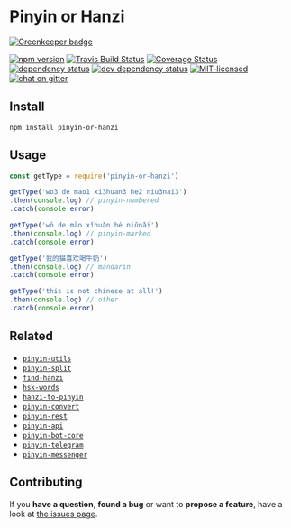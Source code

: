 # Pinyin or Hanzi

[![Greenkeeper badge](https://badges.greenkeeper.io/pepebecker/pinyin-or-hanzi.svg)](https://greenkeeper.io/)

[![npm version](https://img.shields.io/npm/v/pinyin-or-hanzi.svg)](https://www.npmjs.com/package/pinyin-or-hanzi)
[![Travis Build Status](https://travis-ci.org/pepebecker/pinyin-or-hanzi.svg)](https://travis-ci.org/pepebecker/pinyin-or-hanzi)
[![Coverage Status](https://coveralls.io/repos/github/pepebecker/pinyin-or-hanzi/badge.svg)](https://coveralls.io/github/pepebecker/pinyin-or-hanzi)
[![dependency status](https://img.shields.io/david/pepebecker/pinyin-or-hanzi.svg)](https://david-dm.org/pepebecker/pinyin-or-hanzi)
[![dev dependency status](https://img.shields.io/david/dev/pepebecker/pinyin-or-hanzi.svg)](https://david-dm.org/pepebecker/pinyin-or-hanzi#info=devDependencies)
[![MIT-licensed](https://img.shields.io/github/license/pepebecker/pinyin-or-hanzi.svg)](https://opensource.org/licenses/MIT)
[![chat on gitter](https://badges.gitter.im/pepebecker.svg)](https://gitter.im/pepebecker)

## Install

```shell
npm install pinyin-or-hanzi
```

## Usage

```js
const getType = require('pinyin-or-hanzi')

getType('wo3 de mao1 xi3huan3 he2 niu3nai3')
.then(console.log) // pinyin-numbered
.catch(console.error)

getType('wǒ de māo xǐhuǎn hé niǔnǎi')
.then(console.log) // pinyin-marked
.catch(console.error)

getType('我的猫喜欢喝牛奶')
.then(console.log) // mandarin
.catch(console.error)

getType('this is not chinese at all!')
.then(console.log) // other
.catch(console.error)
```

## Related

- [`pinyin-utils`](https://github.com/pepebecker/pinyin-utils)
- [`pinyin-split`](https://github.com/pepebecker/pinyin-split)
- [`find-hanzi`](https://github.com/pepebecker/find-hanzi)
- [`hsk-words`](https://github.com/pepebecker/hsk-words)
- [`hanzi-to-pinyin`](https://github.com/pepebecker/hanzi-to-pinyin)
- [`pinyin-convert`](https://github.com/pepebecker/pinyin-convert)
- [`pinyin-rest`](https://github.com/pepebecker/pinyin-rest)
- [`pinyin-api`](https://github.com/pepebecker/pinyin-api)
- [`pinyin-bot-core`](https://github.com/pepebecker/pinyin-bot-core)
- [`pinyin-telegram`](https://github.com/pepebecker/pinyin-telegram)
- [`pinyin-messenger`](https://github.com/pepebecker/pinyin-messenger)

## Contributing

If you **have a question**, **found a bug** or want to **propose a feature**, have a look at [the issues page](https://github.com/pepebecker/pinyin-or-hanzi/issues).